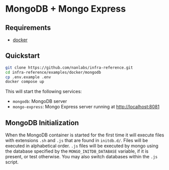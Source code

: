 # MongoDB + Mongo Express

## Requirements

- [docker](https://www.docker.com/)

## Quickstart

```sh
git clone https://github.com/nanlabs/infra-reference.git
cd infra-reference/examples/docker/mongodb
cp .env.example .env
docker compose up
```

This will start the following services:

- `mongodb`: MongoDB server
- `mongo-express`: Mongo Express server running at [http://localhost:8081](http://localhost:8081)

## MongoDB Initialization

When the MongoDB container is started for the first time it will execute files with extensions `.sh` and `.js` that are found in `initdb.d/`. Files will be executed in alphabetical order. `.js` files will be executed by mongo using the database specified by the `MONGO_INITDB_DATABASE` variable, if it is present, or test otherwise. You may also switch databases within the `.js` script.
